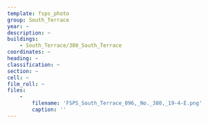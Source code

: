```yaml
---
template: fsps_photo
group: South_Terrace
year: ~
description: ~
buildings:
    - South_Terrace/380_South_Terrace
coordinates: ~
heading: ~
classification: ~
section: ~
cell: ~
film_roll: ~
files:
    -
        filename: 'FSPS_South_Terrace_096,_No._380,_19-4-E.png'
        caption: ''
---
```

